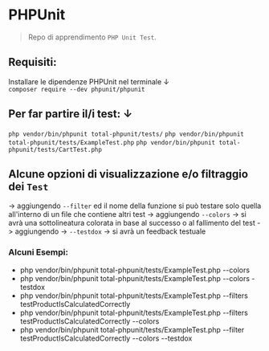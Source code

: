 # PHPUnit
> Repo di apprendimento `PHP Unit Test`.

## Requisiti:
Installare le dipendenze PHPUnit nel terminale ↓<br>
`composer require --dev phpunit/phpunit`

## Per far partire il/i test: ↓
        
`php vendor/bin/phpunit total-phpunit/tests/`
`php vendor/bin/phpunit total-phpunit/tests/ExampleTest.php`
`php vendor/bin/phpunit total-phpunit/tests/CartTest.php`

## Alcune opzioni di visualizzazione e/o filtraggio dei `Test`
-> aggiungendo `--filter` ed il nome della funzione si può testare solo quella all'interno di un file che contiene altri test
-> aggiungendo `--colors` -> si avrà una sottolineatura colorata in base al successo o al fallimento del test
-> aggiungendo -> `--testdox` -> si avrà un feedback testuale


### Alcuni Esempi:
<ul>
  <li>php vendor/bin/phpunit total-phpunit/tests/ExampleTest.php --colors</li>
  <li>php vendor/bin/phpunit total-phpunit/tests/ExampleTest.php --colors -testdox</li>
  <li>php vendor/bin/phpunit total-phpunit/tests/ExampleTest.php --filters</li>testProductIsCalculatedCorrectly</li>
  <li>php vendor/bin/phpunit total-phpunit/tests/ExampleTest.php --filters testProductIsCalculatedCorrectly --colors</li>
  <li>php vendor/bin/phpunit total-phpunit/tests/ExampleTest.php --filter testProductIsCalculatedCorrectly --colors --testdox</li>
</ul>